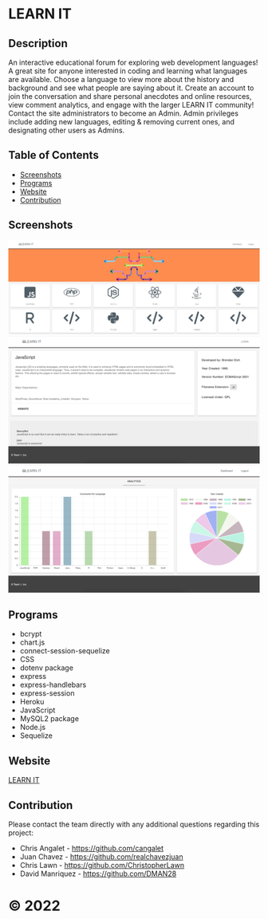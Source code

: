 # LEARN IT

## Description
An interactive educational forum for exploring web development languages! A great site for anyone interested in coding and learning what languages are available. Choose a language to view more about the history and background and see what people are saying about it. Create an account to join the conversation and share personal anecdotes and online resources, view comment analytics, and engage with the larger LEARN IT community! Contact the site administrators to become an Admin.  Admin privileges include adding new languages, editing & removing current ones, and designating other users as Admins.

## **Table of Contents**
* [Screenshots](#screenshots)
* [Programs](#programs)
* [Website](#website)
* [Contribution](#contribution)

## **Screenshots**
![LEARN IT sample screenshot](./assets/images/learn-it-homepage.jpg)
![LEARN IT sample screenshot](./assets/images/language-module.png)
![LEARN IT sample screenshot](./assets/images/analytics-view.png)

## **Programs**
* bcrypt
* chart.js
* connect-session-sequelize
* CSS
* dotenv package
* express
* express-handlebars
* express-session
* Heroku
* JavaScript
* MySQL2 package
* Node.js
* Sequelize

## **Website**
[LEARN IT](https://damp-journey-96412.herokuapp.com/)

## **Contribution**
Please contact the team directly with any additional questions regarding this project:
* Chris Angalet - https://github.com/cangalet
* Juan Chavez - https://github.com/realchavezjuan
* Chris Lawn - https://github.com/ChristopherLawn
* David Manriquez - https://github.com/DMAN28

# ©️ 2022